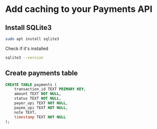 # Add caching to your Payments API

## Install SQLite3 
```bash
sudo apt install sqlite3
```
Check if it's installed
```bash
sqlite3 --version
```


## Create payments table
```sql
CREATE TABLE payments (
    transaction_id TEXT PRIMARY KEY,
    amount TEXT NOT NULL,
    status TEXT NOT NULL,
    payer_upi TEXT NOT NULL,
    payee_upi TEXT NOT NULL,
    note TEXT,
    timestamp TEXT NOT NULL
);

```
